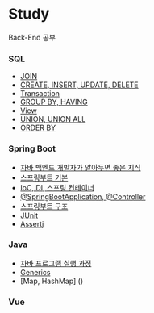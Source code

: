 # Study
Back-End 공부
<br>

### SQL
- [JOIN](https://github.com/SeJin4019/Study/blob/main/SQL/JOIN.md)
- [CREATE, INSERT, UPDATE, DELETE](https://github.com/SeJin4019/Study/blob/main/SQL/CREATE%2C%20INSERT%2C%20UPDATE%2C%20DELETE.md)
- [Transaction](https://github.com/SeJin4019/Study/blob/main/SQL/Transaction.md)
- [GROUP BY, HAVING](https://github.com/SeJin4019/Study/blob/main/SQL/%EA%B7%B8%EB%A3%B9%ED%95%A8%EC%88%98.md)
- [View](https://github.com/SeJin4019/Study/blob/main/SQL/View.md)
- [UNION, UNION ALL](https://github.com/SeJin4019/Study/blob/main/SQL/UNION%2C%20UNION%20ALL.md)
- [ORDER BY](https://github.com/SeJin4019/Study/blob/main/SQL/ORDER%20BY.md)

### Spring Boot
- [자바 백엔드 개발자가 알아두면 좋은 지식](https://github.com/SeJin4019/Study/blob/main/SpringBoot/%EC%9E%90%EB%B0%94%20%EB%B0%B1%EC%97%94%EB%93%9C%20%EA%B0%9C%EB%B0%9C%EC%9E%90%EA%B0%80%20%EC%95%8C%EC%95%84%EB%91%90%EB%A9%B4%20%EC%A2%8B%EC%9D%80%20%EC%A7%80%EC%8B%9D.md)
- [스프링부트 기본](https://github.com/SeJin4019/Study/blob/main/SpringBoot/%EC%8A%A4%ED%94%84%EB%A7%81%EB%B6%80%ED%8A%B8%20%EA%B8%B0%EB%B3%B8.md)
- [IoC, DI, 스프링 컨테이너](https://github.com/SeJin4019/Study/blob/main/SpringBoot/IoC%2C%20DI%2C%20%EC%8A%A4%ED%94%84%EB%A7%81%20%EC%BB%A8%ED%85%8C%EC%9D%B4%EB%84%88.md)
- [@SpringBootApplication, @Controller](https://github.com/SeJin4019/Study/blob/main/SpringBoot/%40SpringBootApplication%2C%20%40Controller.md)
- [스프링부트 구조](https://github.com/SeJin4019/Study/blob/main/SpringBoot/%EC%8A%A4%ED%94%84%EB%A7%81%EB%B6%80%ED%8A%B8%20%EA%B5%AC%EC%A1%B0.md)
- [JUnit](https://github.com/SeJin4019/Study/blob/main/SpringBoot/JUnit.md)
- [Assertj](https://github.com/SeJin4019/Study/blob/main/SpringBoot/AssertJ.md)

### Java
- [자바 프로그램 실행 과정](https://github.com/SeJin4019/Study/blob/main/JAVA/TCP%20School/%EC%9E%90%EB%B0%94%20%ED%94%84%EB%A1%9C%EA%B7%B8%EB%9E%98%EB%B0%8D.md)
- [Generics](https://github.com/SeJin4019/Study/blob/main/JAVA/Generics.md)
- [Map, HashMap] ()
### Vue
